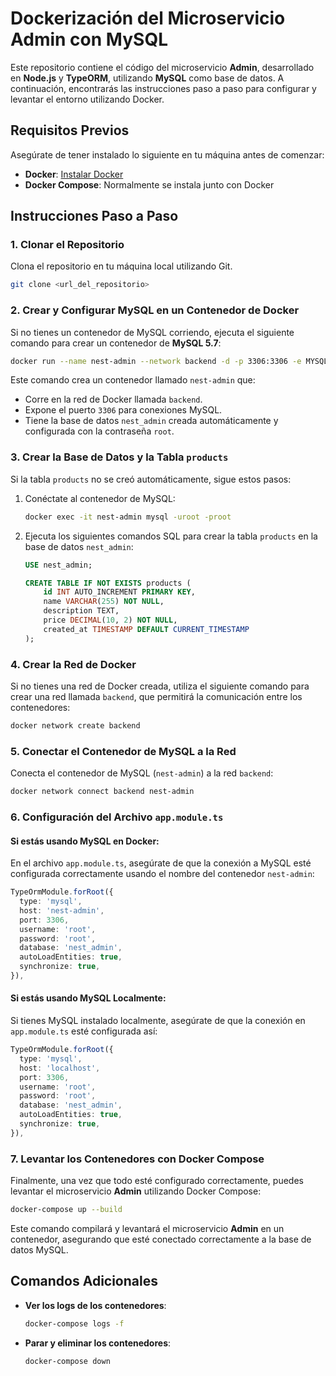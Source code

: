 
# Dockerización del Microservicio Admin con MySQL

Este repositorio contiene el código del microservicio **Admin**, desarrollado en **Node.js** y **TypeORM**, utilizando **MySQL** como base de datos. A continuación, encontrarás las instrucciones paso a paso para configurar y levantar el entorno utilizando Docker.

## Requisitos Previos

Asegúrate de tener instalado lo siguiente en tu máquina antes de comenzar:
- **Docker**: [Instalar Docker](https://docs.docker.com/get-docker/)
- **Docker Compose**: Normalmente se instala junto con Docker

## Instrucciones Paso a Paso

### 1. Clonar el Repositorio

Clona el repositorio en tu máquina local utilizando Git.

```bash
git clone <url_del_repositorio>
```

### 2. Crear y Configurar MySQL en un Contenedor de Docker

Si no tienes un contenedor de MySQL corriendo, ejecuta el siguiente comando para crear un contenedor de **MySQL 5.7**:

```bash
docker run --name nest-admin --network backend -d -p 3306:3306 -e MYSQL_ROOT_PASSWORD=root -e MYSQL_DATABASE=nest_admin mysql:5.7
```

Este comando crea un contenedor llamado `nest-admin` que:
- Corre en la red de Docker llamada `backend`.
- Expone el puerto `3306` para conexiones MySQL.
- Tiene la base de datos `nest_admin` creada automáticamente y configurada con la contraseña `root`.

### 3. Crear la Base de Datos y la Tabla `products`

Si la tabla `products` no se creó automáticamente, sigue estos pasos:

1. Conéctate al contenedor de MySQL:

   ```bash
   docker exec -it nest-admin mysql -uroot -proot
   ```

2. Ejecuta los siguientes comandos SQL para crear la tabla `products` en la base de datos `nest_admin`:

   ```sql
   USE nest_admin;

   CREATE TABLE IF NOT EXISTS products (
       id INT AUTO_INCREMENT PRIMARY KEY,
       name VARCHAR(255) NOT NULL,
       description TEXT,
       price DECIMAL(10, 2) NOT NULL,
       created_at TIMESTAMP DEFAULT CURRENT_TIMESTAMP
   );
   ```

### 4. Crear la Red de Docker

Si no tienes una red de Docker creada, utiliza el siguiente comando para crear una red llamada `backend`, que permitirá la comunicación entre los contenedores:

```bash
docker network create backend
```

### 5. Conectar el Contenedor de MySQL a la Red

Conecta el contenedor de MySQL (`nest-admin`) a la red `backend`:

```bash
docker network connect backend nest-admin
```

### 6. Configuración del Archivo `app.module.ts`

#### **Si estás usando MySQL en Docker**:

En el archivo `app.module.ts`, asegúrate de que la conexión a MySQL esté configurada correctamente usando el nombre del contenedor `nest-admin`:

```typescript
TypeOrmModule.forRoot({
  type: 'mysql',
  host: 'nest-admin',
  port: 3306,
  username: 'root',
  password: 'root',
  database: 'nest_admin',
  autoLoadEntities: true,
  synchronize: true,
}),
```

#### **Si estás usando MySQL Localmente**:

Si tienes MySQL instalado localmente, asegúrate de que la conexión en `app.module.ts` esté configurada así:

```typescript
TypeOrmModule.forRoot({
  type: 'mysql',
  host: 'localhost',
  port: 3306,
  username: 'root',
  password: 'root',
  database: 'nest_admin',
  autoLoadEntities: true,
  synchronize: true,
}),
```

### 7. Levantar los Contenedores con Docker Compose

Finalmente, una vez que todo esté configurado correctamente, puedes levantar el microservicio **Admin** utilizando Docker Compose:

```bash
docker-compose up --build
```

Este comando compilará y levantará el microservicio **Admin** en un contenedor, asegurando que esté conectado correctamente a la base de datos MySQL.

## Comandos Adicionales

- **Ver los logs de los contenedores**:
  ```bash
  docker-compose logs -f
  ```

- **Parar y eliminar los contenedores**:
  ```bash
  docker-compose down
  ```

